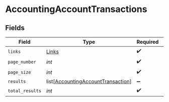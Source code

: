 # AccountingAccountTransactions


## Fields

| Field                                                                                     | Type                                                                                      | Required                                                                                  | Description                                                                               |
| ----------------------------------------------------------------------------------------- | ----------------------------------------------------------------------------------------- | ----------------------------------------------------------------------------------------- | ----------------------------------------------------------------------------------------- |
| `links`                                                                                   | [Links](../../models/shared/links.md)                                                     | :heavy_check_mark:                                                                        | N/A                                                                                       |
| `page_number`                                                                             | *int*                                                                                     | :heavy_check_mark:                                                                        | N/A                                                                                       |
| `page_size`                                                                               | *int*                                                                                     | :heavy_check_mark:                                                                        | N/A                                                                                       |
| `results`                                                                                 | list[[AccountingAccountTransaction](../../models/shared/accountingaccounttransaction.md)] | :heavy_minus_sign:                                                                        | N/A                                                                                       |
| `total_results`                                                                           | *int*                                                                                     | :heavy_check_mark:                                                                        | N/A                                                                                       |